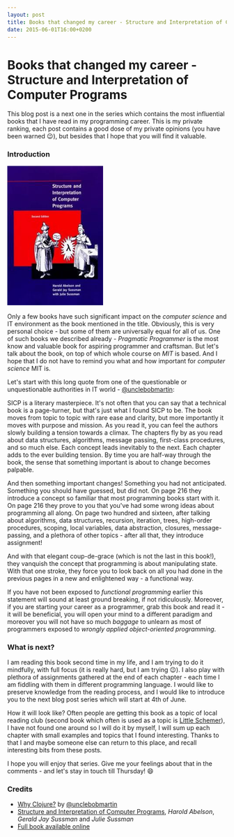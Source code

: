```yaml
---
layout: post
title: Books that changed my career - Structure and Interpretation of Computer Programs 
date: 2015-06-01T16:00+0200
---
```


# Books that changed my career - Structure and Interpretation of Computer Programs

<quote class="disclaimer">This blog post is a next one in the series which contains the most influential books that I have read in my programming career. This is my private ranking, each post contains a good dose of my private opinions (you have been warned :wink:), but besides that I hope that you will find it valuable.</quote>

### Introduction

<img class="right sicp-logo" alt="Structure and Interpretation of Computer Programs - Cover" src="/assets/SICPCover.jpg" />

Only a few books have such significant impact on the *computer science* and IT environment as the book mentioned in the title. Obviously, this is very personal choice - but some of them are universally equal for all of us. One of such books we described already - *Pragmatic Programmer* is the most know and valuable book for aspiring programmer and craftsman. But let's talk about the book, on top of which whole course on *MIT* is based. And I hope that I do not have to remind you what and how important for *computer science* MIT is.

Let's start with this long quote from one of the questionable or unquestionable authorities in IT world - [@unclebobmartin](https://twitter.com/unclebobmartin):

<p>
  <quote class="citation">SICP is a literary masterpiece. It's not often that you can say that a technical book is a page-turner, but that's just what I found SICP to be.  The book moves from topic to topic with rare ease and clarity, but more importantly it moves with purpose and mission.  As you read it, you can feel the authors slowly building a tension towards a climax. The chapters fly by as you read about data structures, algorithms, message passing, first-class procedures, and so much else. Each concept leads inevitably to the next. Each chapter adds to the ever building tension. By time you are half-way through the book, the sense that something important is about to change becomes palpable.</quote>
</p>
<p>
<quote class="citation">And then something important changes! Something you had not anticipated. Something you should have guessed, but did not. On page 216 they introduce a concept so familiar that most programming books start with it. On page 216 they prove to you that you've had some wrong ideas about programming all along. On page two hundred and sixteen, after talking about algorithms, data structures, recursion, iteration, trees, high-order procedures, scoping, local variables, data abstraction, closures, message-passing, and a plethora of other topics - after all that, they introduce assignment!</quote>
</p>
<p>
  <quote class="citation">And with that elegant coup-de-grace (which is not the last in this book!), they vanquish the concept that programming is about manipulating state. With that one stroke, they force you to look back on all you had done in the previous pages in a new and enlightened way - a functional way.</quote>
</p>

If you have not been exposed to *functional programming* earlier this statement will sound at least ground breaking, if not ridiculously. Moreover, if you are starting your career as a programmer, grab this book and read it - it will be beneficial, you will open your mind to a different paradigm and moreover you will not have so much *baggage* to unlearn as most of programmers exposed to *wrongly applied object-oriented programming*.

### What is next?

I am reading this book second time in my life, and I am trying to do it mindfully, with full focus (it is really hard, but I am trying :wink:). I also play with plethora of assignments gathered at the end of each chapter - each time I am fiddling with them in different programming language. I would like to preserve knowledge from the reading process, and I would like to introduce you to the next blog post series which will start at 4th of June.

How it will look like? Often people are getting this book as a topic of local reading club (second book which often is used as a topic is [Little Schemer](http://mitpress.mit.edu/books/little-schemer)), I have not found one around so I will do it by myself, I will sum up each chapter with small examples and topics that I found interesting. Thanks to that I and maybe someone else can return to this place, and recall interesting bits from these posts.

I hope you will enjoy that series. Give me your feelings about that in the comments - and let's stay in touch till Thursday! :smile: 

### Credits

- [Why Clojure?](http://thecleancoder.blogspot.com/2010/08/why-clojure.html) by [@unclebobmartin](https://twitter.com/unclebobmartin)
- [Structure and Interpretation of Computer Programs](http://mitpress.mit.edu/books/structure-and-interpretation-computer-programs), *Harold Abelson*, *Gerald Jay Sussman* and *Julie Sussman*
- [Full book available online](https://mitpress.mit.edu/sicp/full-text/book/book.html)
